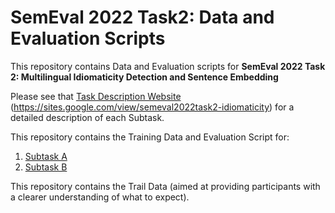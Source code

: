# SemEval 2022 Task2: Data and Evaluation Scripts

This repository contains Data and Evaluation scripts for **SemEval 2022 Task 2: Multilingual Idiomaticity Detection and Sentence Embedding** 

Please see that [Task Description Website](https://sites.google.com/view/semeval2022task2-idiomaticity) (https://sites.google.com/view/semeval2022task2-idiomaticity) for a detailed description of each Subtask. 

This repository contains the Training Data and Evaluation Script for:
1. [Subtask A](https://github.com/H-TayyarMadabushi/SemEval_2022_Task2-idiomaticity/tree/main/SubTaskA)
2. [Subtask B](https://github.com/H-TayyarMadabushi/SemEval_2022_Task2-idiomaticity/tree/main/SubTaskB)

This repository contains the Trail Data (aimed at providing participants with a clearer understanding of what to expect).  

